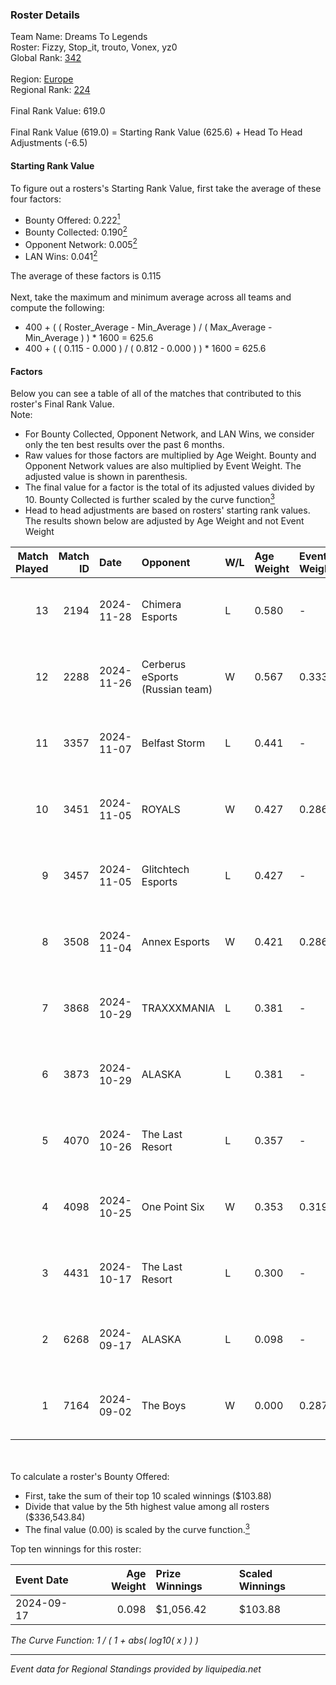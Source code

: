 ### Roster Details<br />
Team Name: Dreams To Legends<br />
Roster: Fizzy, Stop_it, trouto, Vonex, yz0<br />
Global Rank: [342](../../standings_global_2025_03_01.md)<br />
<br />
Region: [Europe]( ../../standings_europe_2025_03_01.md)<br />
Regional Rank: [224]( ../../standings_europe_2025_03_01.md)<br />
<br />
Final Rank Value:  619.0<br />
<br />
Final Rank Value (619.0) = Starting Rank Value (625.6) + Head To Head Adjustments (-6.5)<br />

#### Starting Rank Value<br />
To figure out a rosters's Starting Rank Value, first take the average of these four factors:<br />
- Bounty Offered: 0.222[<sup>1</sup>](#table2)
- Bounty Collected: 0.190[<sup>2</sup>](#table1)
- Opponent Network: 0.005[<sup>2</sup>](#table1)
- LAN Wins: 0.041[<sup>2</sup>](#table1)

The average of these factors is 0.115<br />
<br />
Next, take the maximum and minimum average across all teams and compute the following:<br />
- 400 + ( ( Roster_Average - Min_Average ) / ( Max_Average - Min_Average ) ) * 1600 = 625.6
- 400 + ( ( 0.115 - 0.000 ) / ( 0.812 - 0.000 ) ) * 1600 = 625.6


#### Factors<br />
Below you can see a table of all of the matches that contributed to this roster's Final Rank Value.<br />
Note:<br />

- For Bounty Collected, Opponent Network, and LAN Wins, we consider only the ten best results over the past 6 months.
- Raw values for those factors are multiplied by Age Weight. Bounty and Opponent Network values are also multiplied by Event Weight. The adjusted value is shown in parenthesis.
- The final value for a factor is the total of its adjusted values divided by 10. Bounty Collected is further scaled by the curve function[<sup>3</sup>](#curveFunction)
- Head to head adjustments are based on rosters' starting rank values. The results shown below are adjusted by Age Weight and not Event Weight
<span id="table1"></span><br />


| Match Played | Match ID | Date       | Opponent                        | W/L | Age Weight | Event Weight | Bounty Collected | Opponent Network | LAN Wins  | H2H Adj. | Roster                             |
| -: | -: | :- | :- | :- | :- | :- | :- | :- | :- | -: | :- |
|           13 |     2194 | 2024-11-28 | Chimera Esports                 | L   | 0.580      | -            | -                | -                | -         |    -3.77 | Fizzy, Stop_it, trouto, Vonex, yz0 |
|           12 |     2288 | 2024-11-26 | Cerberus eSports (Russian team) | W   | 0.567      | 0.333        | 0.000 (0.000)    | 0.089 (0.017)    | 0 (0.000) |     8.05 | Fizzy, Stop_it, trouto, Vonex, yz0 |
|           11 |     3357 | 2024-11-07 | Belfast Storm                   | L   | 0.441      | -            | -                | -                | -         |    -4.80 | LVN, Stop_it, trouto, Vonex, yz0   |
|           10 |     3451 | 2024-11-05 | ROYALS                          | W   | 0.427      | 0.286        | 0.004 (0.001)    | 0.225 (0.028)    | 0 (0.000) |     8.23 | LVN, Stop_it, trouto, Vonex, yz0   |
|            9 |     3457 | 2024-11-05 | Glitchtech Esports              | L   | 0.427      | -            | -                | -                | -         |    -8.25 | LVN, Stop_it, trouto, Vonex, yz0   |
|            8 |     3508 | 2024-11-04 | Annex Esports                   | W   | 0.421      | 0.286        | 0.000 (0.000)    | 0.065 (0.008)    | 0 (0.000) |     6.74 | LVN, Stop_it, trouto, Vonex, yz0   |
|            7 |     3868 | 2024-10-29 | TRAXXXMANIA                     | L   | 0.381      | -            | -                | -                | -         |    -4.92 | LVN, Stop_it, trouto, Vonex, yz0   |
|            6 |     3873 | 2024-10-29 | ALASKA                          | L   | 0.381      | -            | -                | -                | -         |    -0.97 | LVN, Stop_it, trouto, Vonex, yz0   |
|            5 |     4070 | 2024-10-26 | The Last Resort                 | L   | 0.357      | -            | -                | -                | -         |    -5.69 | LVN, Stop_it, trouto, Vonex, yz0   |
|            4 |     4098 | 2024-10-25 | One Point Six                   | W   | 0.353      | 0.319        | 0.000 (0.000)    | 0.000 (0.000)    | 1 (0.353) |     2.48 | LVN, Stop_it, trouto, Vonex, yz0   |
|            3 |     4431 | 2024-10-17 | The Last Resort                 | L   | 0.300      | -            | -                | -                | -         |    -3.46 | LVN, Stop_it, trouto, Vonex, yz0   |
|            2 |     6268 | 2024-09-17 | ALASKA                          | L   | 0.098      | -            | -                | -                | -         |    -0.18 | Neo, Stop_it, trouto, Vonex, yz0   |
|            1 |     7164 | 2024-09-02 | The Boys                        | W   | 0.000      | 0.287        | 0.000 (0.000)    | 0.002 (0.000)    | 0 (0.000) |     0.00 | Neo, Stop_it, trouto, Vonex, yz0   |

<br />
<span id="table2"></span><br />
To calculate a roster's Bounty Offered:<br />

- First, take the sum of their top 10 scaled winnings ($103.88)
- Divide that value by the 5th highest value among all rosters ($336,543.84)
- The final value (0.00) is scaled by the curve function.[<sup>3</sup>](#curveFunction)

Top ten winnings for this roster:<br />

| Event Date | Age Weight | Prize Winnings | Scaled Winnings |
| :- | -: | :- | :- |
| 2024-09-17 |      0.098 | $1,056.42      | $103.88         |


<span id="curveFunction"></span>_The Curve Function: 1 / ( 1 + abs( log10( x ) ) )_<br />

---
_Event data for Regional Standings provided by liquipedia.net_<br />
